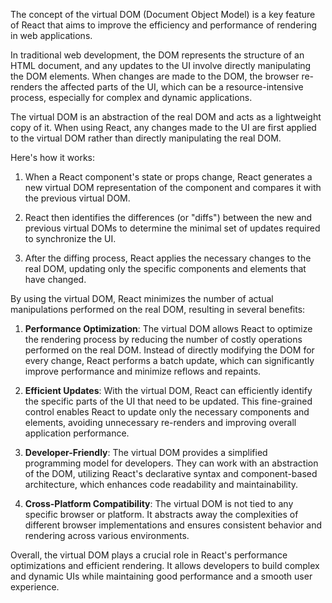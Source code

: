 The concept of the virtual DOM (Document Object Model) is a key feature of React that aims to improve the efficiency and performance of rendering in web applications.

In traditional web development, the DOM represents the structure of an HTML document, and any updates to the UI involve directly manipulating the DOM elements. When changes are made to the DOM, the browser re-renders the affected parts of the UI, which can be a resource-intensive process, especially for complex and dynamic applications.

The virtual DOM is an abstraction of the real DOM and acts as a lightweight copy of it. When using React, any changes made to the UI are first applied to the virtual DOM rather than directly manipulating the real DOM.

Here's how it works:

1. When a React component's state or props change, React generates a new virtual DOM representation of the component and compares it with the previous virtual DOM.

2. React then identifies the differences (or "diffs") between the new and previous virtual DOMs to determine the minimal set of updates required to synchronize the UI.

3. After the diffing process, React applies the necessary changes to the real DOM, updating only the specific components and elements that have changed.

By using the virtual DOM, React minimizes the number of actual manipulations performed on the real DOM, resulting in several benefits:

1. **Performance Optimization**: The virtual DOM allows React to optimize the rendering process by reducing the number of costly operations performed on the real DOM. Instead of directly modifying the DOM for every change, React performs a batch update, which can significantly improve performance and minimize reflows and repaints.

2. **Efficient Updates**: With the virtual DOM, React can efficiently identify the specific parts of the UI that need to be updated. This fine-grained control enables React to update only the necessary components and elements, avoiding unnecessary re-renders and improving overall application performance.

3. **Developer-Friendly**: The virtual DOM provides a simplified programming model for developers. They can work with an abstraction of the DOM, utilizing React's declarative syntax and component-based architecture, which enhances code readability and maintainability.

4. **Cross-Platform Compatibility**: The virtual DOM is not tied to any specific browser or platform. It abstracts away the complexities of different browser implementations and ensures consistent behavior and rendering across various environments.

Overall, the virtual DOM plays a crucial role in React's performance optimizations and efficient rendering. It allows developers to build complex and dynamic UIs while maintaining good performance and a smooth user experience.
